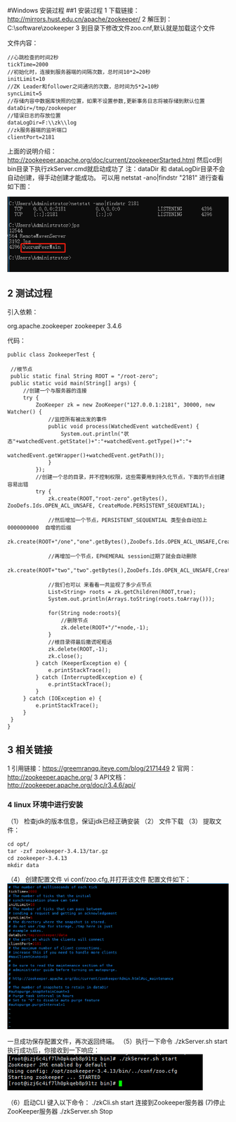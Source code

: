 #Windows 安装过程
 ##1 安装过程
 1 下载链接：http://mirrors.hust.edu.cn/apache/zookeeper/
 2 解压到：C:\software\zookeeper
 3 到目录下修改文件zoo.cnf,默认就是加载这个文件
 
 文件内容：
  
    //心跳检查的时间2秒
    tickTime=2000
    //初始化时，连接到服务器端的间隔次数，总时间10*2=20秒
    initLimit=10
    //ZK Leader和follower之间通讯的次数，总时间为5*2=10秒
    syncLimit=5
    //存储内容中数据库快照的位置，如果不设置参数,更新事务日志将被存储到默认位置
    dataDir=/tmp/zookeeper
    //错误日志的存放位置
    dataLogDir=F:\\zk\\log
    //zk服务器端的监听端口
    clientPort=2181
 
  上面的说明介绍：http://zookeeper.apache.org/doc/current/zookeeperStarted.html
  然后cd到bin目录下执行zkServer.cmd就启动成功了
  注：dataDir 和 dataLogDir目录不会自动创建，得手动创建才能成功。
  可以用 netstat -ano|findstr "2181" 进行查看
  如下图：

   ![images](https://github.com/CaoWenCool/Zookeeper/blob/master/image/Windows%E7%8E%AF%E5%A2%83%E4%B8%AD%E6%9F%A5%E7%9C%8BZookeeper%E8%BF%9B%E7%A8%8B.jpg)

  ## 2 测试过程
  引入依赖：
  
   <dependency>
      <groupId>org.apache.zookeeper</groupId>
      <artifactId>zookeeper</artifactId>
      <version>3.4.6</version>
   </dependency>
  
 代码：
 
    public class ZookeeperTest {
 
     //根节点
     public static final String ROOT = "/root-zero";
     public static void main(String[] args) {
         //创建一个与服务器的连接
         try {
             ZooKeeper zk = new ZooKeeper("127.0.0.1:2181", 30000, new Watcher() {
                 //监控所有被出发的事件
                 public void process(WatchedEvent watchedEvent) {
                     System.out.println("状态"+watchedEvent.getState()+":"+watchedEvent.getType()+":"+
                             watchedEvent.getWrapper()+watchedEvent.getPath());
                 }
             });
             //创建一个总的目录，并不控制权限，这些需要用到持久化节点，下面的节点创建容易出错
             try {
                 zk.create(ROOT,"root-zero".getBytes(), ZooDefs.Ids.OPEN_ACL_UNSAFE, CreateMode.PERSISTENT_SEQUENTIAL);
 
                 //然后增加一个节点，PERSISTENT_SEQUENTIAL 类型会自动加上 0000000000  自增的后缀
                 zk.create(ROOT+"/one","one".getBytes(),ZooDefs.Ids.OPEN_ACL_UNSAFE,CreateMode.PERSISTENT_SEQUENTIAL);
 
                 //再增加一个节点，EPHEMERAL session过期了就会自动删除
                 zk.create(ROOT+"two","two".getBytes(),ZooDefs.Ids.OPEN_ACL_UNSAFE,CreateMode.EPHEMERAL);
 
                 //我们也可以 来看看一共监视了多少点节点
                 List<String> roots = zk.getChildren(ROOT,true);
                 System.out.println(Arrays.toString(roots.toArray()));
 
                 for(String node:roots){
                     //删除节点
                     zk.delete(ROOT+"/"+node,-1);
                 }
                 //根目录得最后撒谎呢粗话
                 zk.delete(ROOT,-1);
                 zk.close();
             } catch (KeeperException e) {
                 e.printStackTrace();
             } catch (InterruptedException e) {
                 e.printStackTrace();
             }
         } catch (IOException e) {
             e.printStackTrace();
         }
     }
    }

## 3 相关链接
 1 引用链接：https://greemranqq.iteye.com/blog/2171449
 2 官网： http://zookeeper.apache.org/
 3 API文档：http://zookeeper.apache.org/doc/r3.4.6/api/
 
 
### 4 linux 环境中进行安装
 （1） 检查jdk的版本信息，保证jdk已经正确安装
 （2） 文件下载
 （3） 提取文件：
  
    cd opt/
    tar -zxf zookeeper-3.4.13/tar.gz
    cd zookeeper-3.4.13
    mkdir data
 
 （4） 创建配置文件
   vi conf/zoo.cfg,并打开该文件
   配置文件如下：
      ![images](https://github.com/CaoWenCool/Zookeeper/blob/master/image/%E9%85%8D%E7%BD%AE%E6%96%87%E4%BB%B6%E5%86%85%E5%AE%B9.jpg)
    
   一旦成功保存配置文件，再次返回终端。
  （5）执行一下命令
   ./zkServer.sh start
   执行成功后，你接收到一下响应：
   ![images](https://github.com/CaoWenCool/Zookeeper/blob/master/image/Zk%E5%90%AF%E5%8A%A8%E6%88%90%E5%8A%9F.jpg)
   
  （6）启动CLI
  键入以下命令：
   ./zkCli.sh start
   连接到Zookeeper服务器
   (7)停止ZooKeeper服务器
   ./zkServer.sh Stop
